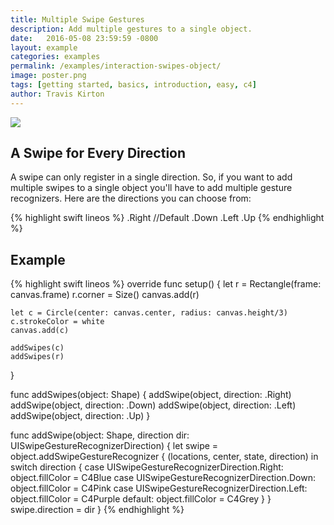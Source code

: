 ```yaml
---
title: Multiple Swipe Gestures
description: Add multiple gestures to a single object.
date:   2016-05-08 23:59:59 -0800
layout: example
categories: examples
permalink: /examples/interaction-swipes-object/
image: poster.png
tags: [getting started, basics, introduction, easy, c4]
author: Travis Kirton
---
```

![](swipes-object.png)

## A Swipe for Every Direction
A swipe can only register in a single direction. So, if you want to add multiple swipes to a single object you'll have to add multiple gesture recognizers. Here are the directions you can choose from:

{% highlight swift lineos %}
.Right //Default
.Down
.Left
.Up
{% endhighlight %}

## Example
{% highlight swift lineos %}
override func setup() {
    let r = Rectangle(frame: canvas.frame)
    r.corner = Size()
    canvas.add(r)

    let c = Circle(center: canvas.center, radius: canvas.height/3)
    c.strokeColor = white
    canvas.add(c)

    addSwipes(c)
    addSwipes(r)
}

func addSwipes(object: Shape) {
    addSwipe(object, direction: .Right)
    addSwipe(object, direction: .Down)
    addSwipe(object, direction: .Left)
    addSwipe(object, direction: .Up)
}

func addSwipe(object: Shape, direction dir: UISwipeGestureRecognizerDirection) {
    let swipe = object.addSwipeGestureRecognizer { (locations, center, state, direction) in
        switch direction {
        case UISwipeGestureRecognizerDirection.Right:
            object.fillColor = C4Blue
        case UISwipeGestureRecognizerDirection.Down:
            object.fillColor = C4Pink
        case UISwipeGestureRecognizerDirection.Left:
            object.fillColor = C4Purple
        default:
            object.fillColor = C4Grey
        }
    }
    swipe.direction = dir
}
{% endhighlight %}
